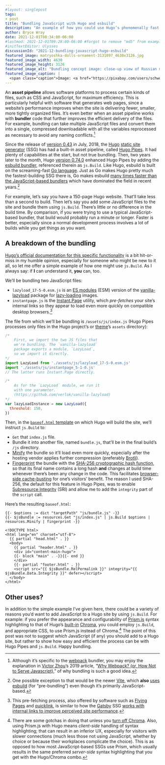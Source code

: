 ```yaml
---
#layout: singlepost
tags:
- post
title: "Bundling JavaScript with Hugo and esbuild"
description: "An example of how you could use Hugo’s phenomenally fast, built-in bundling capabilities."
author: Bryce Wray
date: 2021-12-01T08:34:00-06:00
#lastmod: 2021-12-01T09:28:00-06:00 #forgot to remove "md5" from example code
#initTextEditor: Ulysses
discussionId: "2021-12-bundling-javascript-hugo-esbuild"
featured_image: matryoshka-dolls-ornament-3131097_4630x3126.jpg
featured_image_width: 4630
featured_image_height: 3126
featured_image_alt: "Bundling concept image: close-up view of Russian matryoshka nesting-stacking dolls"
featured_image_caption: |
  <span class="caption">Image: <a href="https://pixabay.com/users/schwoaze-4023294/?utm_source=link-attribution&amp;utm_medium=referral&amp;utm_campaign=image&amp;utm_content=3131097">Schwoaze</a>; <a href="https://pixabay.com/?utm_source=link-attribution&amp;utm_medium=referral&amp;utm_campaign=image&amp;utm_content=3131097">Pixabay</a></span>
---
```


An **asset pipeline** allows software platforms to process certain kinds of files, such as CSS and JavaScript, for maximum efficiency. This is particularly helpful with software that generates web pages, since a website’s performance improves when the site is delivering fewer, smaller, more tightly organized files. It’s even better when an asset pipeline works with **bundler** code that further improves the efficient delivery of the files. For example, bundling can take multiple JavaScript files and convert them into a single, compressed downloadable with all the variables reprocessed as necessary to avoid any naming conflicts.[^1]

Since the release of [version 0.43](https://gohugo.io/news/0.43-relnotes/) in July, 2018, the [Hugo](https://gohugo.io) [static site generator](https://jamstack.org/generators) (SSG) has had a built-in asset pipeline, called [Hugo Pipes](https://gohugo.io/hugo-pipes/). It had plenty of capabilities at the start, but not true bundling. Then, two years later to the month, Hugo [version 0.74.0](https://gohugo.io/news/0.74.0-relnotes/) enhanced Hugo Pipes by adding the [esbuild bundler](https://esbuild.github.io/), referenced therein as `js.Build`. Like Hugo, esbuild is built on the screaming-fast [Go language](https://go.dev). Just as Go makes Hugo pretty much the fastest-building SSG there is, Go makes esbuild [many times faster than the JavaScript-based bundlers](https://esbuild.github.io/faq/#benchmark-details) which have dominated the field in recent years.[^2]

For example, let’s say you have a 150-page Hugo website. That’ll take less than a second to build. Then let’s say you add some JavaScript files to the site and bundle them using `js.Build`. There’s little or no difference in the build time. By comparison, if you were trying to use a typical JavaScript-based bundler, that build would probably run a minute or longer. Faster is better, especially since a normal development process involves a lot of builds while you get things as you want.

## A breakdown of the bundling

[Hugo’s official documentation for this specific functionality](https://gohugo.io/hugo-pipes/js/) is a bit hit-or-miss in my humble opinion, especially for someone who might be new to it all, so let me offer a simple example of how one might use `js.Build`. As I always say: if **I** can understand it, **you** can, too.

We’ll be bundling two JavaScript files:
- `lazyload_17-5-0.esm.js` is an [ES modules](https://hacks.mozilla.org/2018/03/es-modules-a-cartoon-deep-dive/) (ESM) version of the [vanilla-lazyload](https://github.com/verlok/vanilla-lazyload) package for [lazy-loading](https://developer.mozilla.org/en-US/docs/Web/Performance/Lazy_loading) images.
- `instantpage.js` is the [Instant.Page](https://instant.page/) utility, which *pre-fetches* your site’s internal links so they appear to load even more quickly on compatible desktop browsers.[^3]

The file from which we’ll be bundling is `/assets/js/index.js` (Hugo Pipes processes only files in the Hugo project’s or [theme](https://www.mikedane.com/static-site-generators/hugo/installing-using-themes/)’s `assets` directory):

```js
/*
	First, we import the two JS files that
	we're bundling. The `vanilla-lazyload`
	package exports a module, `LazyLoad`,
	so we import it directly.
*/
import LazyLoad from './assets/js/lazyload_17-5-0.esm.js'
import './assets/js/instantpage_5-1-0.js'
// The latter runs Instant.Page directly.

/*
	As for the `LazyLoad` module, we run it
	with one parameter.
	(https://github.com/verlok/vanilla-lazyload)
*/
var lazyLoadInstance = new LazyLoad({
  threshold: 150,
})
```

Then, in the [`baseof.html` template](https://gohugo.io/templates/base/#define-the-base-template) on which Hugo will build the site, we’ll instruct `js.Build` to:

- `Get` that `index.js` file.
- Bundle it into another file, named `bundle.js`, that’ll be in the final build’s `/js` directory.
- [Minify](https://en.wikipedia.org/wiki/Minification_(programming)) the bundle so it’ll load even more quickly, especially after the hosting vendor applies further compression (preferably [Brotli](https://en.wikipedia.org/wiki/Brotli)).
- [Fingerprint](https://gohugo.io/hugo-pipes/fingerprint/) the bundle with the [SHA-256 cryptographic hash function](https://en.wikipedia.org/wiki/SHA-2), so that its final name contains a long hash **and** changes at build time whenever there’s been any change in the code. This facilitates [browser-side cache-busting](https://javascript.plainenglish.io/what-is-cache-busting-55366b3ac022) for one’s visitors’ benefit. The reason I used SHA-256, the default for this feature in Hugo Pipes, was to enable [Subresource Integrity](https://developer.mozilla.org/en-US/docs/Web/Security/Subresource_Integrity) (SRI) and allow me to add the `integrity` part of the `script` call.

Here’s the resulting `baseof.html`:

```go-html-template
{{- $options := dict "targetPath" "js/bundle.js" -}}
{{- $jsBundle := resources.Get "js/index.js" | js.Build $options | resources.Minify | fingerprint -}}

<!DOCTYPE html>
<html lang="en" charset="utf-8">
  {{ partial "head.html" . }}
  <body>
    {{ partial "header.html" . }}
    <div id="content-main-hugo">
    {{- block "main" . -}}{{- end }}
    </div>
    {{- partial "footer.html" . }}
    <script src="{{ $jsBundle.RelPermalink }}" integrity="{{ $jsBundle.Data.Integrity }}" defer></script>
  </body>
</html>
```

## Other uses?

In addition to the simple example I’ve given here, there could be a variety of reasons you’d want to add JavaScript to a Hugo site by using `js.Build`. For example: if you prefer the appearance and configurability of [Prism.js](https://prismjs.com) syntax highlighting to that of Hugo’s [built-in](https://gohugo.io/content-management/syntax-highlighting/) [Chroma](https://github.com/alecthomas/chroma), you could employ `js.Build`, and appropriate CSS, to use Prism.js instead of Chroma.[^4] The point of this post was not to suggest *which* JavaScript (if any) you should add to a Hugo site, but rather to show how easy and efficient the process can be with Hugo Pipes and `js.Build`. Happy bundling.

[^1]:	Although it’s specific to the [webpack](https://webpack.js.org) bundler, you may enjoy the explanation in [Victor Zhou](https://github.com/vzhou842)’s 2019 article, “[Why Webpack? (or, How Not to Serve Javascript)](https://victorzhou.com/blog/why-you-should-use-webpack/),” of why bundling is such a good idea.

[^2]:	One possible exception to that would be the newer [Vite](https://vitejs.dev), which **also** [uses esbuild](https://vitejs.dev/guide/why.html#slow-server-start) (for “pre-bundling”) even though it’s primarily JavaScript-based.

[^3]:	This pre-fetching process, also offered by software such as [Flying Pages](https://github.com/gijo-varghese/flying-pages) and [quicklink](https://github.com/GoogleChromeLabs/quicklink), is similar to how the [Gatsby](https://gatsbyjs.com) SSG [works with internal links to improve perceived site performance](https://www.gatsbyjs.com/guides/why-are-gatsby-sites-fast/).

[^4]:	There are some gotchas in doing that unless you [turn off Chroma](https://discourse.gohugo.io/t/disabling-built-in-chroma/33364). Also, using Prism.js with Hugo means *client-side* handling of syntax highlighting; that can result in an inferior UX, especially for visitors with slower connections (much less those not using JavaScript, whether by choice or because their workplaces complicate the choice). This is as opposed to how most JavaScript-based SSGs use Prism, which usually results in the same preferred *server-side* syntax highlighting that you get with the Hugo/Chroma combo.
